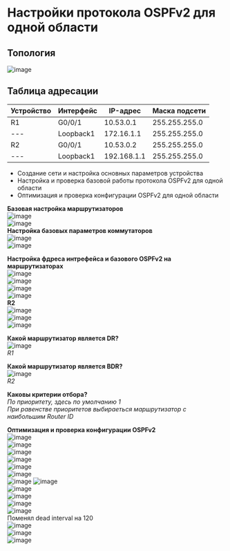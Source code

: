 # Настройки протокола OSPFv2 для одной области  
## Топология  
![image](https://github.com/user-attachments/assets/88f6ee1d-8d41-427e-9f47-91c1fa50215a)  
## Таблица адресации  
Устройство | Интерфейс | IP-адрес | Маска подсети  
--- | ---  | ---- | ---- 
R1 | G0/0/1 | 10.53.0.1 | 255.255.255.0  
--- |Loopback1 | 172.16.1.1 | 255.255.255.0  
R2 | G0/0/1 | 10.53.0.2 | 255.255.255.0
---|  Loopback1 | 192.168.1.1 |255.255.255.0  
* Создание сети и настройка основных параметров устройства
* Настройка и проверка базовой работы протокола  OSPFv2 для одной области
* Оптимизация и проверка конфигурации OSPFv2 для одной области
 
**Базовая настройка маршрутизаторов**  
![image](https://github.com/user-attachments/assets/fb251518-0688-4fed-88d8-c98aaaa00c46)  
![image](https://github.com/user-attachments/assets/f756ef90-5c42-49e1-a51c-9e3b452073b1)  
**Настройка базовых параметров коммутаторов**  
![image](https://github.com/user-attachments/assets/6d79f9e2-de68-4393-a2ff-f08bfbbf1a58)  
![image](https://github.com/user-attachments/assets/1d16c288-10ee-4b8c-89d2-7e213d924a92)  

**Настройка фдреса интрефейса и базового OSPFv2 на маршрутизаторах**  
![image](https://github.com/user-attachments/assets/567a7e5c-8da4-4047-bf1b-0ddfbb3bfd68)  
![image](https://github.com/user-attachments/assets/88431415-423c-4c5f-af22-2a67ed7a8a80)  
![image](https://github.com/user-attachments/assets/40ad4bc7-615a-4811-bc4a-1d597dad1f48)   
![image](https://github.com/user-attachments/assets/d32946e7-e240-490a-936e-7a2b74f12388)  
**R2**  
![image](https://github.com/user-attachments/assets/debad655-597a-47ee-93ab-3673641da038)  
![image](https://github.com/user-attachments/assets/cf841974-9a9e-4c54-84a8-06917a79eca5)  
![image](https://github.com/user-attachments/assets/6f6c9e04-48fc-4e25-9e10-213178a6639e)  

**Какой маршрутизатор является DR?**  
![image](https://github.com/user-attachments/assets/aa754282-5f0c-4ce8-9cfa-94ca10728105)  
_R1_   

**Какой маршрутизатор является BDR?**  
![image](https://github.com/user-attachments/assets/9382546d-1b11-450c-9dee-09651dd64b10)  
_R2_    

**Каковы критерии отбора?**  
_По приоритету, здесь по умолчанию 1_  
_При равенстве приоритетов выбираеться маршрутизатор с наибольшим Router ID_  

**Оптимизация и проверка конфигурации OSPFv2**  
![image](https://github.com/user-attachments/assets/bfa797d2-0703-4a09-b77d-73b576cd4854)  
![image](https://github.com/user-attachments/assets/e2f468e3-fd99-47db-89f8-abe3177dad39)  
![image](https://github.com/user-attachments/assets/ba21d236-5823-4ef1-a55a-42e3764fb864)  
![image](https://github.com/user-attachments/assets/8bfe9a7b-de9a-4768-b2e7-367358843e8b)  
![image](https://github.com/user-attachments/assets/230a2097-503d-4aaa-96d5-91eb1043fcf6)  
![image](https://github.com/user-attachments/assets/92d42ce3-34cb-4093-99ff-85e837a66073)  
![image](https://github.com/user-attachments/assets/9db51dd1-2dea-49c4-b76a-c11cb135ee5b)
![image](https://github.com/user-attachments/assets/f2a0b49d-4ebd-415e-a978-b9838b4076e7)   
![image](https://github.com/user-attachments/assets/7ddd028e-0de9-4c27-b9bd-2170ed4203bb)  
![image](https://github.com/user-attachments/assets/67697865-0e03-4a21-a05c-6058c5b369f7)  
![image](https://github.com/user-attachments/assets/f540d278-f829-4769-bbb2-7d1b0be722f1)  
![image](https://github.com/user-attachments/assets/d44b7ba0-7062-49c6-9ff3-4e50f29fc7b9)  
Поменял dead interval на 120  
![image](https://github.com/user-attachments/assets/b226fe37-1ae3-4907-a15f-6f7d16c62a22)  
![image](https://github.com/user-attachments/assets/28534352-a20a-401e-8cfa-646559cdd1e3)  
![image](https://github.com/user-attachments/assets/de348df1-79bd-4040-8b0b-82eee5d3c098)
























  

